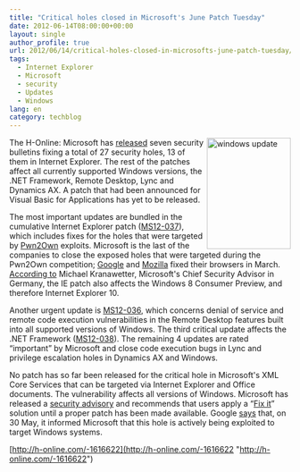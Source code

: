 ```yaml
---
title: "Critical holes closed in Microsoft's June Patch Tuesday"
date: 2012-06-14T08:00:00+00:00
layout: single
author_profile: true
url: 2012/06/14/critical-holes-closed-in-microsofts-june-patch-tuesday/
tags:
  - Internet Explorer
  - Microsoft
  - security
  - Updates
  - Windows
lang: en
category: techblog
---
```

<a href="http://lh6.ggpht.com/-MoakJsM8f4k/T9mS-bqfopI/AAAAAAAAGPQ/7FWpN6XWKSw/s1600-h/windows%252520update%25255B3%25255D.jpg" target="_blank"><img title="windows update" border="0" alt="windows update" align="right" src="http://lh5.ggpht.com/-zXJ_UM1aHHU/T9mTArtZl8I/AAAAAAAAGPY/BnkdZZWXK_Q/windows%252520update_thumb%25255B4%25255D.jpg?imgmax=800" width="150" height="199" /></a>The H-Online: Microsoft has [released](http://blogs.technet.com/b/msrc/archive/2012/06/12/certificate-trust-list-update-and-the-june-2012-bulletins.aspx) seven security bulletins fixing a total of 27 security holes, 13 of them in Internet Explorer. The rest of the patches affect all currently supported Windows versions, the .NET Framework, Remote Desktop, Lync and Dynamics AX. A patch that had been announced for Visual Basic for Applications has yet to be released. 

The most important updates are bundled in the cumulative Internet Explorer patch ([MS12-037](http://technet.microsoft.com/en-us/security/bulletin/ms12-037)), which includes fixes for the holes that were targeted by [Pwn2Own](http://www.h-online.com/news/item/Pwn2Own-ends-with-three-browsers-felled-Update-1469096.html) exploits. Microsoft is the last of the companies to close the exposed holes that were targeted during the Pwn2Own competition; [Google](http://www.h-online.com/news/item/Google-fixes-Pwnium-security-issue-in-Chrome-1467780.html) and [Mozilla](http://www.h-online.com/news/item/Firefox-Thunderbird-and-SeaMonkey-updates-fix-critical-vulnerabilities-1471708.html) fixed their browsers in March. [According to](http://blogs.technet.com/b/michaelkranawetter/archive/2012/06/12/sicherheitsupdates-juni-2012.aspx) Michael Kranawetter, Microsoft's Chief Security Advisor in Germany, the IE patch also affects the Windows 8 Consumer Preview, and therefore Internet Explorer 10. 

Another urgent update is [MS12-036](http://technet.microsoft.com/en-us/security/bulletin/ms12-036), which concerns denial of service and remote code execution vulnerabilities in the Remote Desktop features built into all supported versions of Windows. The third critical update affects the .NET Framework ([MS12-038](http://technet.microsoft.com/en-us/security/bulletin/ms12-038)). The remaining 4 updates are rated &#8220;important&#8221; by Microsoft and close code execution bugs in Lync and privilege escalation holes in Dynamics AX and Windows. 

No patch has so far been released for the critical hole in Microsoft's XML Core Services that can be targeted via Internet Explorer and Office documents. The vulnerability affects all versions of Windows. Microsoft has released a [security advisory](http://technet.microsoft.com/en-us/security/advisory/2719615) and recommends that users apply a &#8220;[Fix it](http://support.microsoft.com/kb/2719615)&#8221; solution until a proper patch has been made available. Google [says](http://googleonlinesecurity.blogspot.com/2012/06/microsoft-xml-vulnerability-under.html) that, on 30 May, it informed Microsoft that this hole is actively being exploited to target Windows systems. 

[http://h-online.com/-1616622](http://h-online.com/-1616622 "http://h-online.com/-1616622")